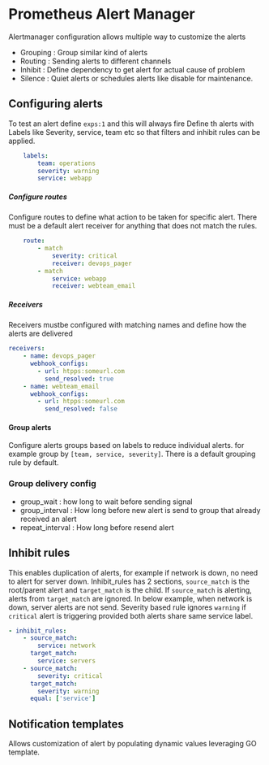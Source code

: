 # Prometheus Alert Manager

Alertmanager configuration allows multiple way to customize the alerts

- Grouping : Group similar kind of alerts
- Routing  : Sending alerts to different channels
- Inhibit  : Define dependency to get alert for actual cause of problem
- Silence  : Quiet alerts or schedules alerts like disable for maintenance.

## Configuring alerts
To test an alert define `exps:1` and this will always fire
Define th alerts with Labels like Severity, service, team etc so that filters and inhibit rules can be applied.
```yaml
    labels:
        team: operations
        severity: warning
        service: webapp
```
##### Configure routes
Configure routes to define what action to be taken for specific alert. There must be a default alert receiver for anything that does not match the rules.
```yaml
    route:
        - match
            severity: critical
            receiver: devops_pager
        - match
            service: webapp
            receiver: webteam_email
```
##### Receivers
Receivers mustbe configured with matching names and define how the alerts are delivered
```yaml
receivers:
    - name: devops_pager
      webhook_configs:
        - url: htpps:someurl.com
          send_resolved: true
    - name: webteam_email
      webhook_configs:
        - url: htpps:someurl.com
          send_resolved: false
```
#### Group alerts
Configure alerts groups based on labels to reduce individual alerts. for example group by `[team, service, severity]`. There is a default grouping rule by default.

### Group delivery config
- group_wait  : how long to wait before sending signal
- group_interval :  How long before new alert is send to group that already received an alert
- repeat_interval : How long before resend alert

## Inhibit rules
This enables duplication of alerts, for example if network is down, no need to alert for server down. Inhibit_rules has 2 sections, `source_match` is the root/parent alert and `target_match` is the child. If `source_match` is alerting, alerts from `target_match` are ignored.
In below example, when network is down, server alerts are not send. Severity based rule ignores `warning` if `critical` alert is triggering provided both alerts share same service label.
```yaml
- inhibit_rules:
    - source_match: 
        service: network
      target_match:
        service: servers
    - source_match: 
        severity: critical
      target_match:
        severity: warning
      equal: ['service']
```
## Notification templates
Allows customization of alert by populating dynamic values leveraging GO template. 
